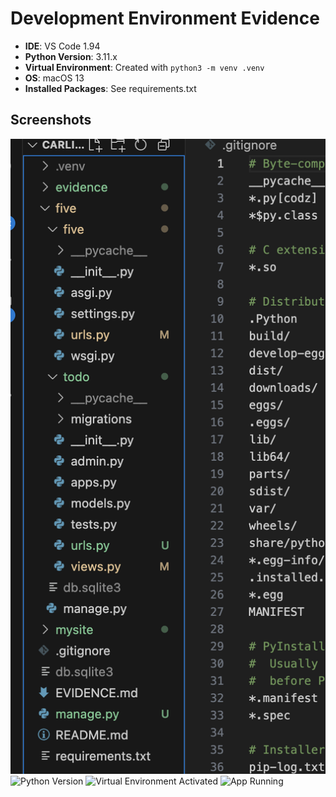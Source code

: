 # Development Environment Evidence

- **IDE**: VS Code 1.94
- **Python Version**: 3.11.x
- **Virtual Environment**: Created with `python3 -m venv .venv`
- **OS**: macOS 13
- **Installed Packages**: See requirements.txt

## Screenshots
![IDE](evidence/ide.png)
![Python Version](evidence/python-version.png)
![Virtual Environment Activated](evidence/venv.png)
![App Running](evidence/app.png)
